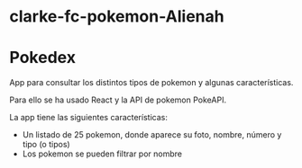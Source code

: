 # clarke-fc-pokemon-Alienah
# Pokedex

App para consultar los distintos tipos de pokemon y algunas características.

Para ello se ha usado React y la API de pokemon PokeAPI.

La app tiene las siguientes características:

* Un listado de 25 pokemon, donde aparece su foto, nombre, número y tipo (o tipos)
* Los pokemon se pueden filtrar por nombre
